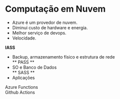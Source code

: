 # Computação em Nuvem

- Azure é um provedor de nuvem.  
- Diminui custo de hardware e energia.  
- Melhor serviço de devops.  
- Velocidade.  

**IASS**  
- Backup, armazenamento físico e estrutura de rede  
** PASS **  
- SO e Banco de Dados  
** SASS **  
- Aplicações  

Azure Functions  
Github Actions   

